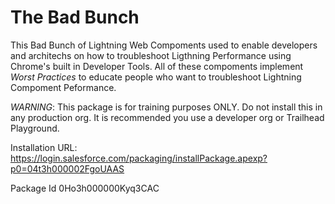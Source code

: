 # The Bad Bunch

This  Bad Bunch of Lightning Web Compoments used to enable developers and architechs on how to troubleshoot Ligthning Performance using Chrome's built in Developer Tools. All of these compoments implement *Worst Practices* to educate people who want to troubleshoot Lightning Compoment Peformance.

*WARNING*: This package is for training purposes ONLY. Do not install this in any production org.  It is recommended you use a developer org or Trailhead Playground.

Installation URL: https://login.salesforce.com/packaging/installPackage.apexp?p0=04t3h000002FgoUAAS


Package Id  0Ho3h000000Kyq3CAC
